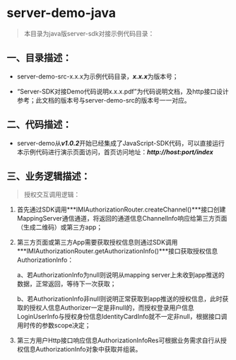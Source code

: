 # server-demo-java

> 本目录为java版server-sdk对接示例代码目录：

## 一、目录描述：

- server-demo-src-x.x.x为示例代码目录，***x.x.x***为版本号；


- “Server-SDK对接Demo代码说明x.x.x.pdf”为代码说明文档，及http接口设计参考；此文档的版本号与server-demo-src的版本号一一对应。

## 二、代码描述：

- server-demo从***v1.0.2***开始已经集成了JavaScript-SDK代码，可以直接运行本示例代码进行演示页面访问，首页访问地址：***http://host:port/index***

## 三、业务逻辑描述：

> 授权交互调用逻辑：

1. 首先通过SDK调用***IMIAuthorizationRouter.createChannel()***接口创建MappingServer通信通道，将返回的通道信息ChannelInfo响应给第三方页面（生成二维码）或第三方app；

2. 第三方页面或第三方App需要获取授权信息则通过SDK调用***IMIAuthorizationRouter.getAuthorizationInfo()***接口获取授权信息AuthorizationInfo：

   a、若AuthorizationInfo为null则说明从mapping server上未收到app推送的数据，正常返回，等待下一次获取；

   b、若AuthorizationInfo非null则说明正常获取到app推送的授权信息，此时获取的授权人信息Authorizer一定是非null的，而授权登录用户信息LoginUserInfo与授权身份信息IdentityCardInfo就不一定非null，根据接口调用时传的参数scope决定；

3. 第三方用户Http接口响应信息AuthorizationInfoRes可根据业务需求自行从授权信息AuthorizationInfo对象中获取并组装。

